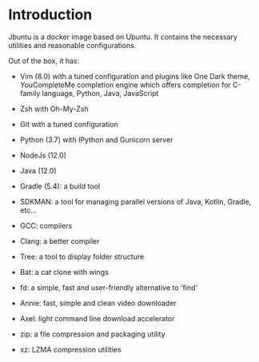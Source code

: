 # Introduction

Jbuntu is a docker image based on Ubuntu. It contains the necessary utilities and reasonable configurations.

Out of the box, it has:

* Vim (8.0) with a tuned configuration and plugins like One Dark theme, YouCompleteMe completion engine which offers completion for C-family language, Python, Java, JavaScript

* Zsh with Oh-My-Zsh

* Git with a tuned configuration

* Python (3.7) with IPython and Gunicorn server

* NodeJs (12.0)

* Java (12.0)

* Gradle (5.4): a build tool

* SDKMAN: a tool for managing parallel versions of Java, Kotlin, Gradle, etc...

* GCC: compilers

* Clang: a better compiler

* Tree: a tool to display folder structure

* Bat: a cat clone with wings

* fd: a simple, fast and user-friendly alternative to 'find'

* Annie: fast, simple and clean video downloader

* Axel: light command line download accelerator

* zip: a file compression and packaging utility

* xz: LZMA compression utilities
